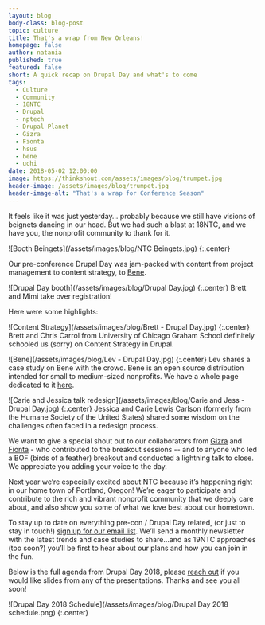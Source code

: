 ```yaml
---
layout: blog
body-class: blog-post
topic: culture
title: That's a wrap from New Orleans!
homepage: false
author: natania
published: true
featured: false
short: A quick recap on Drupal Day and what's to come
tags:
  - Culture
  - Community
  - 18NTC
  - Drupal
  - nptech
  - Drupal Planet
  - Gizra
  - Fionta
  - hsus
  - bene
  - uchi
date: 2018-05-02 12:00:00
image: https://thinkshout.com/assets/images/blog/trumpet.jpg
header-image: /assets/images/blog/trumpet.jpg
header-image-alt: "That's a wrap for Conference Season"
---
```


It feels like it was just yesterday… probably because we still have visions of beignets dancing in our head. But we had such a blast at 18NTC, and we have you, the nonprofit community to thank for it.

![Booth Beingets](/assets/images/blog/NTC Beingets.jpg)
{:.center}

Our pre-conference Drupal Day was jam-packed with content from project management to content strategy, to [Bene](https://thinkshout.com/bene/).

![Drupal Day booth](/assets/images/blog/Drupal Day.jpg)
{:.center}
<span class="caption"><i class="fa fa-caret-up"></i>Brett and Mimi take over registration!</span>

Here were some highlights:

![Content Strategy](/assets/images/blog/Brett - Drupal Day.jpg)
{:.center}
<span class="caption"><i class="fa fa-caret-up"></i>Brett and Chris Carrol from University of Chicago Graham School definitely schooled us (sorry) on Content Strategy in Drupal.</span>

![Bene](/assets/images/blog/Lev - Drupal Day.jpg)
{:.center}
<span class="caption"><i class="fa fa-caret-up"></i>Lev shares a case study on Bene with the crowd. Bene is an open source distribution intended for small to medium-sized nonprofits. We have a whole page dedicated to it [here](https://thinkshout.com/bene/).</span>

![Carie and Jessica talk redesign](/assets/images/blog/Carie and Jess - Drupal Day.jpg)
{:.center}
<span class="caption"><i class="fa fa-caret-up"></i>Jessica and Carie Lewis Carlson (formerly from the Humane Society of the United States) shared some wisdom on the challenges often faced in a redesign process.</span>

We want to give a special shout out to our collaborators from [Gizra](https://www.gizra.com/) and [Fionta](https://fionta.com/) - who contributed to the breakout sessions -- and to anyone who led a BOF (birds of a feather) breakout and conducted a lightning talk to close. We appreciate you adding your voice to the day.  

Next year we’re especially excited about NTC because it’s happening right in our home town of Portland, Oregon! We’re eager to participate and contribute to the rich and vibrant nonprofit community that we deeply care about, and also show you some of what we love best about our hometown.

To stay up to date on everything pre-con / Drupal Day related, (or just to stay in touch!) [sign up for our email list](https://thinkshout.com/contact/). We’ll send a monthly newsletter with the latest trends and case studies to share...and as 19NTC approaches (too soon?) you’ll be first to hear about our plans and how you can join in the fun.

Below is the full agenda from Drupal Day 2018, please [reach out](mailto:natania.leclerc@thinkshout.com) if you would like slides from any of the presentations. Thanks and see you all soon!

![Drupal Day 2018 Schedule](/assets/images/blog/Drupal Day 2018 schedule.png)
{:.center}
